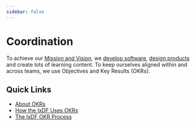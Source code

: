 ```yaml
---
sidebar: false
---
```


# Coordination

To achieve our [Mission and Vision](/about/purpose.md), we [develop software](/development), [design products](/product/product-process.md) and create lots of learning content. To keep ourselves aligned within and across teams, we use Objectives and Key Results (OKRs).

## Quick Links

-   [About OKRs](/process/about-okrs.md)
-   [How the IxDF Uses OKRs](/process/ixdf-okr-usage.md)
-   [The IxDF OKR Process](/process/ixdf-okr-process.md)
